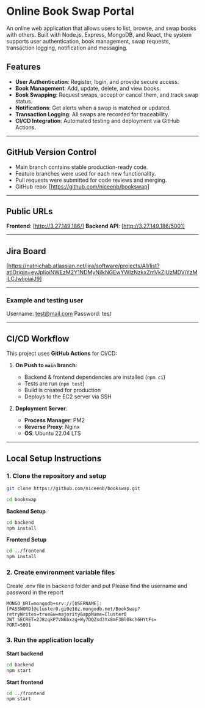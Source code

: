 # Online Book Swap Portal

An online web application that allows users to list, browse, and swap books with others. Built with Node.js, Express, MongoDB, and React, the system supports user authentication, book management, swap requests, transaction logging, notification and messaging.

## Features

- **User Authentication**: Register, login, and provide secure access.
- **Book Management**: Add, update, delete, and view books.
- **Book Swapping**: Request swaps, accept or cancel them, and track swap status.
- **Notifications**: Get alerts when a swap is matched or updated.
- **Transaction Logging**: All swaps are recorded for traceability.
- **CI/CD Integration**: Automated testing and deployment via GitHub Actions.

---

## GitHub Version Control

- Main branch contains stable production-ready code.
- Feature branches were used for each new functionality.
- Pull requests were submitted for code reviews and merging.
- GitHub repo: [https://github.com/niceenb/bookswap]

---

## Public URLs

**Frontend**: [http://3.27.149.186/]
**Backend API**: [http://3.27.149.186/5001]

---

## Jira Board

[https://natnichab.atlassian.net/jira/software/projects/A1/list?atlOrigin=eyJpIjoiNWEzM2Y1NDMyNjlkNGEwYWIzNzkxZmVkZjUzMDViYzMiLCJwIjoiaiJ9]

---

### Example and testing user

Username: test@mail.com
Password: test

---

## CI/CD Workflow

This project uses **GitHub Actions** for CI/CD:

1. **On Push to `main` branch**:
   - Backend & frontend dependencies are installed (`npm ci`)
   - Tests are run (`npm test`)
   - Build is created for production
   - Deploys to the EC2 server via SSH

2. **Deployment Server**:
   - **Process Manager**: PM2
   - **Reverse Proxy**: Nginx
   - **OS**: Ubuntu 22.04 LTS

---

## Local Setup Instructions

### 1. Clone the repository and setup

```bash
git clone https://github.com/niceenb/bookswap.git

cd bookswap
```

**Backend Setup**
```bash
cd backend
npm install
```

**Frontend Setup**
```bash
cd ../frontend
npm install
```

### 2. Create environment variable files

Create .env file in backend folder and put
Please find the username and password in the report

```
MONGO_URI=mongodb+srv://[USERNAME]:[PASSWORD]@cluster0.gi0e16z.mongodb.net/BookSwap?retryWrites=true&w=majority&appName=Cluster0
JWT_SECRET=2J8zqkP7VN6bxzg+Wy7DQZsd3Yx8mF3Bl0kch6HYtFs=
PORT=5001
```

### 3. Run the application locally

**Start backend**
```bash
cd backend
npm start
```

**Start frontend**
```bash
cd ../frontend
npm start
```


<!-- **Assessment 1 (Total Marks **20**)**

Assignment: **Software requirements analysis and design (**Full-Stack CRUD Application Development with DevOps Practices**)**


---

**Objective**

You have been provided with a starter project that includes user authentication using Node.js, React.js, and MongoDB. Your task is to extend this application by implementing CRUD (Create, Read, Update, Delete) operations of different featuresfor a real-world application of your choice, while following industry best practices such as: 

* **Project Management with JIRA**
* **Requirement Diagram**, **Block Definition Diagram (**BDD), Parametric Diagram using**SysML**
* **Version Control using GitHub**
* **CI/CD Integration for Automated Deployment**

---

**GitHub link of the starter project: **[https://github.com/rajuiit/sdlapps](https://github.com/rajuiit/sdlapps)

---

**Requirement**

1. **Choose a Real-World Application**

We will send you an email to choose a Real-World project. If you face any difficulties in choosing your project, please contact your tutor.

2. **Project Design with SysML and Project Management with JIRA**

* Draw a requirements diagram, Block Definition Diagram (BDD), and Parametric Diagram based on your project (Connect all functional features).
* Create a JIRA project and define:
  * Epic
  * User Stories (features required in your app)
  * Child issues or Subtasks (breaking down development work)
  * Sprint Implementation (organizing work into milestones)
* Provide your JIRA board URL in the project README.

**3. Backend Development (Node.js + Express + MongoDB)**

* Set up and configure the MongoDB database connection.
* Implement various backend functions for handling application data.Ensure that all functions are compatible with an Application Programming Interface (API) structure(Follow existing patterns used in the Task Manager App where applicable).
* Implement CRUD operations forcreating, reading, updating, and deleting records for each functionality.

4. **Frontend Development (React.js)**

* Create a user-friendly interface to interact with your API endpoint (Follow task manager app).
* Implement different forms for adding, updating, and deleting records.
* Display data using tables, cards, or lists (Follow how we showed data in task manager app, try to implement better visualization for the frontend.)

**5. Authentication & Authorization** (Prerequisite Task)

* Ensure only authenticated users can access and perform CRUD operations. (Already developed in your project)
* Use JWT (JSON Web Tokens) for user authentication (Use the task manager one from .env file).

**6. GitHub Version Control & Branching Strategy**

* Use GitHub for version control and maintain:
* main branch (stable production-ready code)
* Feature branches for each new feature
* Follow proper commit messages and pull request (PR) for code reviews.

**7. CI/CD Pipeline Setup**

* Implement a CI/CD pipeline using GitHub Actions to:
* Automatically run tests on every commit/pull request (Optional).
* Deploy the backend to AWS. (Use the QUT provided EC2 instance)
* Deploy the frontend to AWS.
* Document your CI/CD workflow in the README.

---

**Submission Requirements**

**A report **contains** the following (Provide screenshots as evidence for each implemented task. **The screenshot should **contain** your username** from JIRA, GITHUB, and AWS**):

* **JIRA Project **Management**(Provide screenshots in the **report o**f at least two epics**, **including user story, sub**t**a**sks**. **Please **don’t** provide **the **U**ser Authentication** epic**.**Provide your JIRA Board URL in the report and README file as well.**Through the JIRA Board, we will systematically review the completeness of the project features, organised under Epics, User Stories, and Sub-tasks.**
* Requirement diagram, Block Definition Diagram (BDD), Parametric Diagram (Using project features).
* **GitHub Repository (backend/ and frontend/)** link. We will **review** your code implementation, which you followed from the task description. We will also **review** your commits, main branch, feature branches, and pull requests. **(**Please note that the authorisation** (Log In, Registration)** is the prerequisite for backend development.**)**
* CI/CD pipeline details step by step screenshot.
* README.md with:
* Project setup instructions.
* Public URL of your project.
* Provide a project-specific username and password if we need to access your dashboard.

---

**Assessment Criteria:**

* Clarity and completeness of Jira board and SysML models.
* Adherence to Git best practices and practical contributions.
* Successful implementation, deploymentand CI/CD pipeline.
* Problem-solving skills and the ability to go beyond basic requirements. -->
